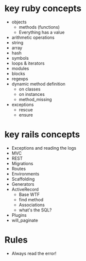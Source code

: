 # key ruby concepts
* objects
  * methods (functions)
  * Everything has a value
* arithmetic operations
* string
* array
* hash
* symbols
* loops & iterators
* modules
* blocks
* regexps
* dynamic method definition
  * on classes
  * on instances
  * method_missing
* exceptions
  * rescue
  * ensure

# key rails concepts
* Exceptions and reading the logs
* MVC
* REST
* Migrations
* Routes
* Environments
* Scaffolding
* Generators
* ActiveRecord
  * Base WTF
  * find method
  * Associations
  * what's the SQL?
* Plugins
 * will_paginate

# Rules
* Always read the error!




